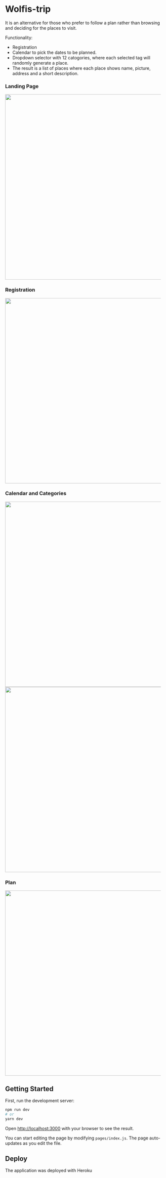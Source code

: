 # Wolfis-trip

It is an alternative for those who prefer to follow a plan rather than browsing and deciding for the places to visit.

Functionality:

* Registration
* Calendar to pick the dates to be planned.
* Dropdown selector with 12 catogories, where each selected tag will randomly generate a place. 
* The result is a list of places where each place shows name, picture, address and a short description.


### Landing Page

<img src="/sreenshots/landingPage.png" width="600"/>

### Registration 

<img src="/sreenshots/register.png" width="600"/>

### Calendar and Categories

<img src="/sreenshots/calendar.png" width="600"/>
<img src="/sreenshots/selector.png" width="600"/>

### Plan

<img src="/sreenshots/plan.png" width="600"/>


## Getting Started

First, run the development server:

```bash
npm run dev
# or
yarn dev
```

Open [http://localhost:3000](http://localhost:3000) with your browser to see the result.

You can start editing the page by modifying `pages/index.js`. The page auto-updates as you edit the file.


## Deploy

The application was deployed with Heroku 
